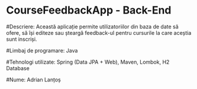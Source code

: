 # CourseFeedbackApp - Back-End

#Descriere: Această aplicație permite utilizatoriilor din baza de date să ofere, să își editeze sau șteargă feedback-ul pentru cursurile la care aceștia sunt inscriși.

#Limbaj de programare: Java

#Tehnologi utilizate: Spring (Data JPA + Web), Maven, Lombok, H2 Database

#Nume: Adrian Lanțoș